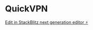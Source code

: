 # QuickVPN

[Edit in StackBlitz next generation editor ⚡️](https://stackblitz.com/~/github.com/Hashrod/QuickVPN)